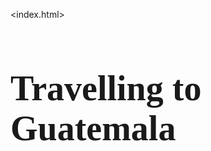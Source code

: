 <!DOCTYPE html>
<index.html>
<head>
  <title>Travelling to Guatemala for the youth</title>
  <style>
    h1 {
    font-family: copperplate gothic light;
    font-size:400%;
    }
    
</style>
</head>
<body>
  <h1 style=text-align:"center">Travelling to Guatemala</h1>
  
